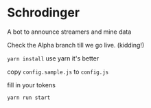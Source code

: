# Schrodinger
A bot to announce streamers and mine data


Check the Alpha branch till we go live. (kidding!)


`yarn install` use yarn it's better

copy `config.sample.js` to `config.js`


fill in your tokens


`yarn run start`
